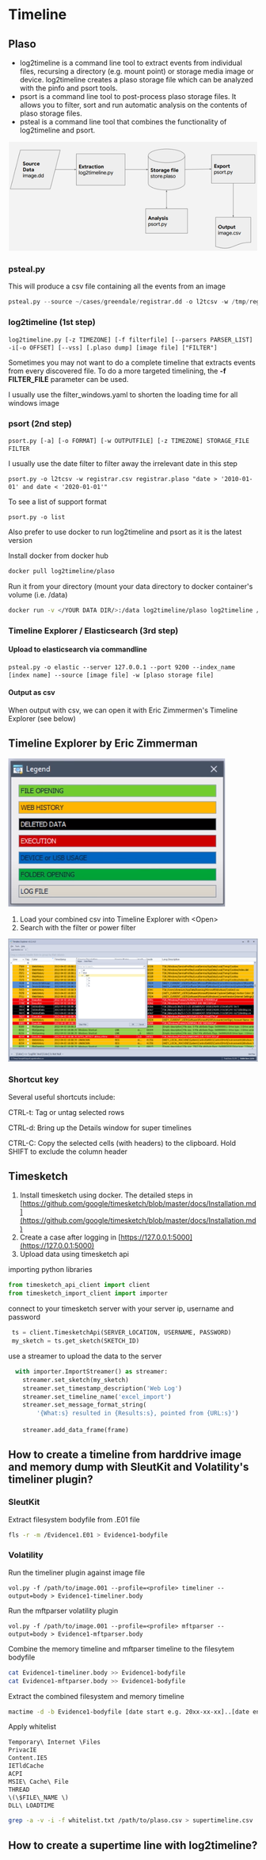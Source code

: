 # Timeline

## Plaso

* log2timeline is a command line tool to extract events from individual files, recursing a directory \(e.g. mount point\) or storage media image or device. log2timeline creates a plaso storage file which can be analyzed with the pinfo and psort tools.
* psort is a command line tool to post-process plaso storage files. It allows you to filter, sort and run automatic analysis on the contents of plaso storage files.
* psteal is a command line tool that combines the functionality of log2timeline and psort.

![Plaso tools](../.gitbook/assets/image%20%2874%29.png)

### psteal.py

This will produce a csv file containing all the events from an image

```python
psteal.py --source ~/cases/greendale/registrar.dd -o l2tcsv -w /tmp/registrar.csv
```

### log2timeline \(1st step\)

```text
log2timeline.py [-z TIMEZONE] [-f filterfile] [--parsers PARSER_LIST] -i[-o OFFSET] [--vss] [.plaso dump] [image file] ["FILTER"]
```

Sometimes you may not want to do a complete timeline that extracts events from every discovered file. To do a more targeted timelining, the **-f FILTER\_FILE** parameter can be used.

I usually use the filter\_windows.yaml to shorten the loading time for all windows image

### psort \(2nd step\)

```text
psort.py [-a] [-o FORMAT] [-w OUTPUTFILE] [-z TIMEZONE] STORAGE_FILE FILTER
```

I usually use the date filter to filter away the irrelevant date in this step

```text
psort.py -o l2tcsv -w registrar.csv registrar.plaso "date > '2010-01-01' and date < '2020-01-01'"
```

To see a list of support format

```text
psort.py -o list
```

Also prefer to use docker to run log2timeline and psort as it is the latest version

Install docker from docker hub

```bash
docker pull log2timeline/plaso
```

Run it from your directory \(mount your data directory to docker container's volume \(i.e. /data\)

```bash
docker run -v </YOUR DATA DIR/>:/data log2timeline/plaso log2timeline /data/evidences.plaso /data/evidences
```

### Timeline Explorer / Elasticsearch \(3rd step\)

#### Upload to elasticsearch via commandline

```text
psteal.py -o elastic --server 127.0.0.1 --port 9200 --index_name [index name] --source [image file] -w [plaso storage file]
```

#### Output as csv

When output with csv, we can open it with Eric Zimmermen's Timeline Explorer \(see below\)

## Timeline Explorer by Eric Zimmerman

![Color legend of the timeline explorer](../.gitbook/assets/image%20%2845%29.png)

1. Load your combined csv into Timeline Explorer with &lt;Open&gt;
2. Search with the filter or power filter

![Timeline explorer](../.gitbook/assets/image%20%2846%29%20%281%29.png)

### Shortcut key

Several useful shortcuts include:

CTRL-t: Tag or untag selected rows

CTRL-d: Bring up the Details window for super timelines

CTRL-C: Copy the selected cells \(with headers\) to the clipboard. Hold SHIFT to exclude the column header

## Timesketch

1. Install timesketch using docker. The detailed steps in [https://github.com/google/timesketch/blob/master/docs/Installation.md](https://github.com/google/timesketch/blob/master/docs/Installation.md)
2. Create a case after logging in [https://127.0.0.1:5000](https://127.0.0.1:5000)
3. Upload data using timesketch api

importing python libraries

```python
from timesketch_api_client import client
from timesketch_import_client import importer
```

connect to your timesketch server with your server ip, username and password

```python
 ts = client.TimesketchApi(SERVER_LOCATION, USERNAME, PASSWORD)
 my_sketch = ts.get_sketch(SKETCH_ID)
```

use a streamer to upload the data to the server

```python
  with importer.ImportStreamer() as streamer:
    streamer.set_sketch(my_sketch)
    streamer.set_timestamp_description('Web Log')
    streamer.set_timeline_name('excel_import')
    streamer.set_message_format_string(
        '{What:s} resulted in {Results:s}, pointed from {URL:s}')

    streamer.add_data_frame(frame)
```

## How to create a timeline from harddrive image and memory dump with SleutKit and Volatility's timeliner plugin?

### SleutKit

Extract filesystem bodyfile from .E01 file

```bash
fls -r -m /Evidence1.E01 > Evidence1-bodyfile
```

### Volatility

Run the timeliner plugin against image file

```text
vol.py -f /path/to/image.001 --profile=<profile> timeliner --output=body > Evidence1-timeliner.body
```

Run the mftparser volatility plugin

```text
vol.py -f /path/to/image.001 --profile=<profile> mftparser --output=body > Evidence1-mftparser.body
```

Combine the memory timeline and mftparser timeline to the filesytem bodyfile

```bash
cat Evidence1-timeliner.body >> Evidence1-bodyfile
cat Evidence1-mftparser.body >> Evidence1-bodyfile
```

Extract the combined filesystem and memory timeline

```bash
mactime -d -b Evidence1-bodyfile [date start e.g. 20xx-xx-xx]..[date end] > Evidence1-mactime-timeline.csv
```

Apply whitelist

```text
Temporary\ Internet \Files
PrivacIE
Content.IE5
IETldCache
ACPI
MSIE\ Cache\ File
THREAD
\(\$FILE\_NAME \)
DLL\ LOADTIME
```

```bash
grep -a -v -i -f whitelist.txt /path/to/plaso.csv > supertimeline.csv
```

## How to create a supertime line with log2timeline?

